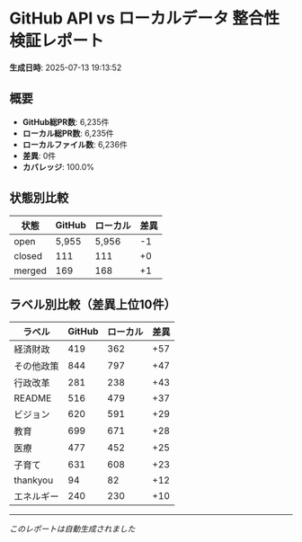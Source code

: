 # GitHub API vs ローカルデータ 整合性検証レポート

**生成日時**: 2025-07-13 19:13:52

## 概要

- **GitHub総PR数**: 6,235件
- **ローカル総PR数**: 6,235件
- **ローカルファイル数**: 6,236件
- **差異**: 0件
- **カバレッジ**: 100.0%

## 状態別比較

| 状態 | GitHub | ローカル | 差異 |
|------|--------|----------|------|
| open | 5,955 | 5,956 | -1 |
| closed | 111 | 111 | +0 |
| merged | 169 | 168 | +1 |

## ラベル別比較（差異上位10件）

| ラベル | GitHub | ローカル | 差異 |
|--------|--------|----------|------|
| 経済財政 | 419 | 362 | +57 |
| その他政策 | 844 | 797 | +47 |
| 行政改革 | 281 | 238 | +43 |
| README | 516 | 479 | +37 |
| ビジョン | 620 | 591 | +29 |
| 教育 | 699 | 671 | +28 |
| 医療 | 477 | 452 | +25 |
| 子育て | 631 | 608 | +23 |
| thankyou | 94 | 82 | +12 |
| エネルギー | 240 | 230 | +10 |

---
*このレポートは自動生成されました*